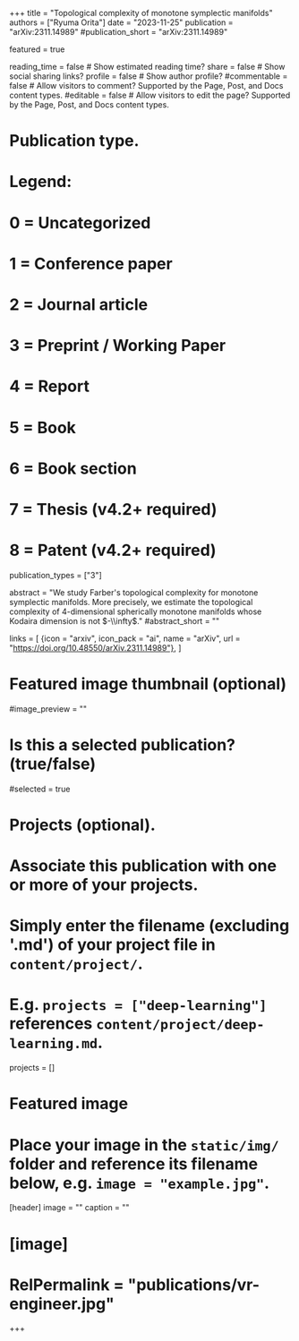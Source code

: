 +++
title = "Topological complexity of monotone symplectic manifolds"
authors = ["Ryuma Orita"]
date = "2023-11-25"
publication = "arXiv:2311.14989"
#publication_short = "arXiv:2311.14989"

featured = true

reading_time = false  # Show estimated reading time?
share = false  # Show social sharing links?
profile = false  # Show author profile?
#commentable = false  # Allow visitors to comment? Supported by the Page, Post, and Docs content types.
#editable = false  # Allow visitors to edit the page? Supported by the Page, Post, and Docs content types.

# Publication type.
# Legend:
# 0 = Uncategorized
# 1 = Conference paper
# 2 = Journal article
# 3 = Preprint / Working Paper
# 4 = Report
# 5 = Book
# 6 = Book section
# 7 = Thesis (v4.2+ required)
# 8 = Patent (v4.2+ required)
publication_types = ["3"]

abstract = "We study Farber's topological complexity for monotone symplectic manifolds. More precisely, we estimate the topological complexity of 4-dimensional spherically monotone manifolds whose Kodaira dimension is not $-\\infty$."
#abstract_short = ""

links = [
  {icon = "arxiv", icon_pack = "ai", name = "arXiv", url = "https://doi.org/10.48550/arXiv.2311.14989"},
  ]

# Featured image thumbnail (optional)
#image_preview = ""

# Is this a selected publication? (true/false)
#selected = true

# Projects (optional).
#   Associate this publication with one or more of your projects.
#   Simply enter the filename (excluding '.md') of your project file in `content/project/`.
#   E.g. `projects = ["deep-learning"]` references `content/project/deep-learning.md`.
projects = []

# Featured image
# Place your image in the `static/img/` folder and reference its filename below, e.g. `image = "example.jpg"`.
[header]
image = ""
caption = ""

# [image]
# RelPermalink = "publications/vr-engineer.jpg"
+++
